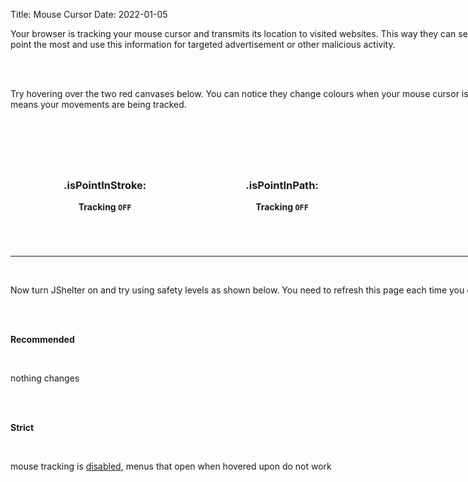 Title: Mouse Cursor
Date: 2022-01-05



<script>
// SPDX-FileCopyrightText: 2019 Martin Timko
// SPDX-FileCopyrightText: 2021 Matúš Švancár
// SPDX-FileCopyrightText: 2022 Jan Krčma
//
// SPDX-License-Identifier: GPL-3.0-or-later

function isPoint() {



	//static calls after timeout
	const canvas2 = document.getElementById('canvas2');
	const ctx2 = canvas2.getContext('2d');
	const result = document.getElementById('result');
	
	ctx2.rect(10, 10, 100, 100);
	ctx2.stroke();
	setTimeout(function() {
		if(ctx2.isPointInStroke(50, 10)){
		result.innerText = "ON"
		}
	}, 15);
	
	const canvas4 = document.getElementById('canvas4');
	const ctx4 = canvas4.getContext('2d');
	const result1 = document.getElementById('result1');
	
	ctx4.rect(10, 10, 100, 100);
	ctx4.fill();
	setTimeout(function() {
		if(ctx4.isPointInPath(30, 70)){
		result1.innerText = "ON"
		}
	}, 15);
	
	//onmousemove events
	const canvas3 = document.getElementById('canvas3');
	const ctx3 = canvas3.getContext('2d');
	
	// Create ellipse
	const ellipse = new Path2D();
	ellipse.ellipse(100, 75, 40, 60, Math.PI * .25, 0, 2 * Math.PI);
	ctx3.lineWidth = 25;
	ctx3.strokeStyle = 'red';
	ctx3.fill(ellipse);
	ctx3.stroke(ellipse);
	
	// Listen for mouse moves
	canvas3.addEventListener('mousemove', function(event) {
		// Check whether point is inside ellipse's stroke
		if (ctx3.isPointInStroke(ellipse, event.offsetX, event.offsetY)) {
			ctx3.strokeStyle = 'green';
		} else {
			ctx3.strokeStyle = 'red';
		}
	
		// Draw ellipse
		ctx3.clearRect(0, 0, canvas3.width, canvas3.height);
		ctx3.fill(ellipse);
		ctx3.stroke(ellipse);
	});
	
	const canvas5 = document.getElementById('canvas5');
	const ctx5 = canvas5.getContext('2d');
	
	// Create circle
	const circle = new Path2D();
	circle.arc(100, 75, 50, 0, 2 * Math.PI);
	ctx5.fillStyle = 'red';
	ctx5.fill(circle);
	
	// Listen for mouse moves
	canvas5.addEventListener('mousemove', function(event) {
		// Check whether point is inside circle
		if (ctx5.isPointInPath(circle, event.offsetX, event.offsetY)) {
			ctx5.fillStyle = 'green';
		} else {
			ctx5.fillStyle = 'red';
		}
	
		// Draw circle
		ctx5.clearRect(0, 0, canvas5.width, canvas5.height);
		ctx5.fill(circle);
	});
}
document.addEventListener('DOMContentLoaded', function() {
	isPoint();
}, false);

</script>

<body>

<div style="width: 850px">

Your browser is tracking your mouse cursor and transmits its location to visited websites. This way they can see where you point the most and use this information for targeted advertisement or other malicious activity.

<br>

<br>

Try hovering over the two red canvases below. You can notice they change colours when your mouse cursor is upon them, that means your movements are being tracked.

<br>

<br>

<div id="stroke" class="flex">
		<div style="display: inline-block;margin-right: 70px;margin-left: 85px;text-align: center;margin-top: 40px;margin-bottom: 25px;">
			<h3>.isPointInStroke: </h3>
			<canvas id="canvas2" width="200" height="150" style="display :none"></canvas>
			<canvas id="canvas3" width="200" height="150"></canvas>
            <p><b>Tracking <code id="result">OFF</code></b></p>
		</div>
		<div style="display: inline-block;text-align: center;margin-left: 85px;margin-top: 40px;margin-bottom: 25px;">
		<h3>.isPointInPath: </h3>
		<canvas id="canvas4" width="200" height="150" style="display :none"></canvas>
		<canvas id="canvas5" width="200" height="150"></canvas>
         <p><b>Tracking <code id="result1">OFF</code></b></p>
		</div>
</div>
<br>

<hr>
<br>

Now turn JShelter on and try using safety levels as shown below. You need to refresh this page each time you change a setting.

<br>

<br>

<b>Recommended</b>

<br>

nothing changes

<br>

<br>

<b>Strict</b>

<br>

mouse tracking is <u>disabled</u>, menus that open when hovered upon do not work

<br>

<br>

<a href="testing"><img style="float: right;" src="images/return.png"  alt="return" width="100"></a>

</div>

</body>

